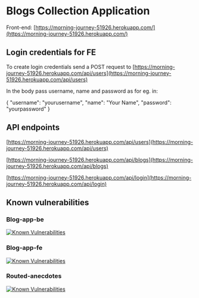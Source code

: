 # Blogs Collection Application
Front-end: [https://morning-journey-51926.herokuapp.com/](https://morning-journey-51926.herokuapp.com/)

## Login credentials for FE
To create login credentials send a POST request to [https://morning-journey-51926.herokuapp.com/api/users](https://morning-journey-51926.herokuapp.com/api/users)

In the body pass username, name and password as for eg. in:

{
	"username": "yourusername",
	"name": "Your Name",
	"password": "yourpassword"
}

## API endpoints
[https://morning-journey-51926.herokuapp.com/api/users](https://morning-journey-51926.herokuapp.com/api/users)

[https://morning-journey-51926.herokuapp.com/api/blogs](https://morning-journey-51926.herokuapp.com/api/blogs)

[https://morning-journey-51926.herokuapp.com/api/login](https://morning-journey-51926.herokuapp.com/api/login)

## Known vulnerabilities

### Blog-app-be
[![Known Vulnerabilities](https://snyk.io/test/github/MarianiGiacomo/fullstackopen-osa7/badge.svg?targetFile=blog-app-be/package.json)](https://snyk.io/test/github/MarianiGiacomo/fullstackopen-osa7?targetFile=blog-app-be/package.json)

### Blog-app-fe
[![Known Vulnerabilities](https://snyk.io/test/github/MarianiGiacomo/fullstackopen-osa7/badge.svg?targetFile=blog-app-fe/package.json)](https://snyk.io/test/github/MarianiGiacomo/fullstackopen-osa7?targetFile=blog-app-fe/package.json)

### Routed-anecdotes
[![Known Vulnerabilities](https://snyk.io/test/github/MarianiGiacomo/fullstackopen-osa7/badge.svg?targetFile=routed-anecdotes/package.json)](https://snyk.io/test/github/MarianiGiacomo/fullstackopen-osa7?targetFile=routed-anecdotes/package.json)



